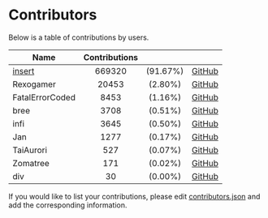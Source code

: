 # Contributors

Below is a table of contributions by users.

| Name | Contributions |   |   |
|------|:-------------:|:-:|---|
|[insert](https://github.com/insertish)|669320|(91.67%)|[GitHub](insertish)
|Rexogamer|20453|(2.80%)|[GitHub](rexogamer)
|FatalErrorCoded|8453|(1.16%)|[GitHub](fatalerrorcoded)
|bree|3708|(0.51%)|[GitHub](brecert)
|infi|3645|(0.50%)|[GitHub](infi)
|Jan|1277|(0.17%)|[GitHub](janderedev)
|TaiAurori|527|(0.07%)|[GitHub](taiaurori)
|Zomatree|171|(0.02%)|[GitHub](zomatree)
|div|30|(0.00%)|[GitHub](div2005)

If you would like to list your contributions, please edit [contributors.json](https://github.com/revoltchat/contributions/blob/master/contributors.json) and add the corresponding information.
